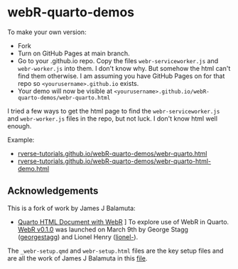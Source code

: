 # webR-quarto-demos

To make your own version:

* Fork
* Turn on GitHub Pages at main branch.
* Go to your <yourusername>.github.io repo. Copy the files `webr-serviceworker.js` and `webr-worker.js` into them. I don't know why. But somehow the html can't find them otherwise. I am assuming you have GitHub Pages on for that repo so `<yourusername>.github.io` exists.
* Your demo will now be visible at `<yourusername>.github.io/webR-quarto-demos/webr-quarto.html`

I tried a few ways to get the html page to find the `webr-serviceworker.js` and `webr-worker.js` files in the repo, but not luck. I don't know html well enough.

Example: 

* [rverse-tutorials.github.io/webR-quarto-demos/webr-quarto.html](rverse-tutorials.github.io/webR-quarto-demos/webr-quarto.html)
* [rverse-tutorials.github.io/webR-quarto-demos/webr-quarto-html-demo.html](rverse-tutorials.github.io/webR-quarto-demos/webr-quarto-html-demo.html)

## Acknowledgements

This is a fork of work by James J Balamuta:
- [Quarto HTML Document with WebR](https://github.com/coatless-r-n-d/webR-quarto-demos)
]
To explore use of WebR in Quarto. [WebR v0.1.0](https://twitter.com/gwstagg/status/1633821049329537025) was launched on March 9th
by George Stagg ([georgestagg](https://github.com/georgestagg)) and Lionel Henry ([lionel-](https://github.com/lionel-)). 

The `_webr-setup.qmd` and `webr-setup.html` files are the key setup files and are all the work of James J Balamuta in this [file](https://github.com/coatless-r-n-d/webR-quarto-demos/blob/main/webr-quarto-html-demo.qmd).
